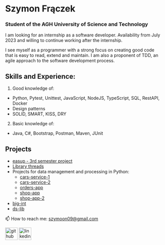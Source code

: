 # Szymon Frączek

### Student of the AGH University of Science and Technology
I am looking for an internship as a software developer. 
Availability from July 2023 and willing to continue working after the internship.

I see myself as a programmer with a strong focus on creating good code
that is easy to read, extend and maintain. I am also a proponent of TDD, an agile 
approach to the software development process.

## Skills and Experience:
1. Good knowledge of:
- Python, Pytest, Unittest, JavaScript, NodeJS, TypeScript, SQL, RestAPI, Docker
- Design patterns
- SOLID, SMART, KISS, DRY

2. Basic knowledge of:
- Java, C#, Bootstrap, Postman, Maven, JUnit


## Projects
- [easup - 3rd semester project](https://github.com/SzymiYay/medium-easup-frontend)
- [Library threads](https://github.com/SzymiYay/easy-library-threads)
- Projects for data management and processing in Python:
  - [cars-service-1](https://github.com/SzymiYay/easy-cars-service-1)
  - [cars-service-2](https://github.com/SzymiYay/easy-cars-service-2)
  - [orders-app](https://github.com/SzymiYay/easy-orders-app)
  - [shop-app](https://github.com/SzymiYay/easy-shop-app)
  - [shop-app-2](https://github.com/SzymiYay/easy-shop-app-2)
- [big-int](https://github.com/SzymiYay/big-int)
- [ds-lib](https://github.com/SzymiYay/ds-lib)





📫 How to reach me: szymoon09@gmail.com 

[<img src='https://cdn.jsdelivr.net/npm/simple-icons@3.0.1/icons/github.svg' alt='github' height='40'>](https://github.com/SzymiYay) [<img src='https://cdn.jsdelivr.net/npm/simple-icons@3.0.1/icons/linkedin.svg' alt='linkedin' height='40'>](https://www.linkedin.com/in/szymon-frączek-8955b0223//)   
